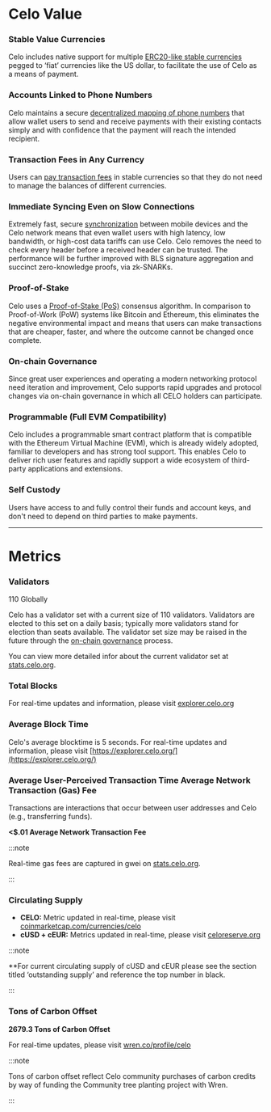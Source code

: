 # Celo Value

### **Stable Value Currencies** 

Celo includes native support for multiple [ERC20-like stable currencies](learn/celo-protocol.md#stable-cryptocurrencies) pegged to ‘fiat’ currencies like the US dollar, to facilitate the use of Celo as a means of payment.

### **Accounts Linked to Phone Numbers** 

Celo maintains a secure [decentralized mapping of phone numbers](celo-codebase/protocol/identity) that allow wallet users to send and receive payments with their existing contacts simply and with confidence that the payment will reach the intended recipient.

### **Transaction Fees in Any Currency** 

Users can [pay transaction fees](celo-codebase/protocol/transactions/erc20-transaction-fees) in stable currencies so that they do not need to manage the balances of different currencies.

### **Immediate Syncing Even on Slow Connections** 

Extremely fast, secure [synchronization](celo-codebase/protocol/plumo) between mobile devices and the Celo network means that even wallet users with high latency, low bandwidth, or high-cost data tariffs can use Celo. Celo removes the need to check every header before a received header can be trusted. The performance will be further improved with BLS signature aggregation and succinct zero-knowledge proofs, via zk-SNARKs.

### **Proof-of-Stake** 

Celo uses a [Proof-of-Stake (PoS)](celo-codebase/protocol/proof-of-stake) consensus algorithm. In comparison to Proof-of-Work (PoW) systems like Bitcoin and Ethereum, this eliminates the negative environmental impact and means that users can make transactions that are cheaper, faster, and where the outcome cannot be changed once complete.

### **On-chain Governance** 

Since great user experiences and operating a modern networking protocol need iteration and improvement, Celo supports rapid upgrades and protocol changes via on-chain governance in which all CELO holders can participate.

### **Programmable (Full EVM Compatibility)** 

Celo includes a programmable smart contract platform that is compatible with the Ethereum Virtual Machine (EVM), which is already widely adopted, familiar to developers and has strong tool support. This enables Celo to deliver rich user features and rapidly support a wide ecosystem of third-party applications and extensions.

### **Self Custody** 

Users have access to and fully control their funds and account keys, and don't need to depend on third parties to make payments.

____

# **Metrics**

### **Validators**

110 Globally

Celo has a validator set with a current size of 110 validators. Validators are elected to this set on a daily basis; typically more validators stand for election than seats available. The validator set size may be raised in the future through the [on-chain governance](celo-codebase/protocol/governance) process.

You can view more detailed infor about the current validator set at [stats.celo.org](https://stats.celo.org/).

### **Total Blocks**

For real-time updates and information, please visit [explorer.celo.org](https://explorer.celo.org/) 

### **Average Block Time**

Celo's average blocktime is 5 seconds. For real-time updates and information, please visit [https://explorer.celo.org/](https://explorer.celo.org/) 

### **Average User-Perceived Transaction Time Average Network Transaction (Gas) Fee**

Transactions are interactions that occur between user addresses and Celo (e.g., transferring funds).

**<$.01 Average Network Transaction Fee**

:::note

Real-time gas fees are captured in gwei on [stats.celo.org](https://stats.celo.org/).

:::

### **Circulating Supply**

* **CELO:** Metric updated in real-time, please visit  [coinmarketcap.com/currencies/celo](https://coinmarketcap.com/currencies/celo/) 
* **cUSD + cEUR:** Metrics updated in real-time, please visit [celoreserve.org](https://celoreserve.org/) 

:::note

**For current circulating supply of cUSD and cEUR please see the section titled ‘outstanding supply’ and reference the top number in black. 

:::

### **Tons of Carbon Offset**

**2679.3 Tons of Carbon Offset**

For real-time updates, please visit [wren.co/profile/celo](https://www.wren.co/profile/celo)

:::note

Tons of carbon offset reflect Celo community purchases of carbon credits by way of funding the Community tree planting project with Wren. 

:::
